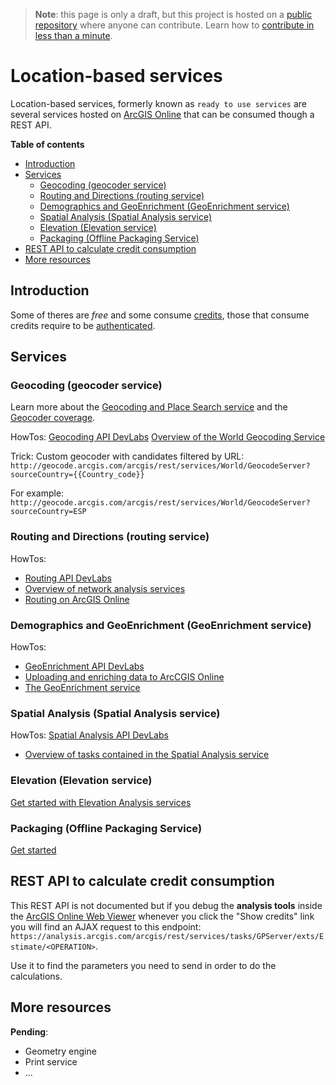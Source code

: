 > **Note**: this page is only a draft, but this project is hosted on a [public repository](https://github.com/hhkaos/awesome-arcgis) where anyone can contribute. Learn how to [contribute in less than a minute](https://github.com/hhkaos/awesome-arcgis/blob/master/CONTRIBUTING.md#contributions).

# Location-based services

Location-based services, formerly known as `ready to use services` are several services hosted on [ArcGIS Online](../../README.md) that can be consumed though a REST API.

<!-- START doctoc generated TOC please keep comment here to allow auto update -->
<!-- DON'T EDIT THIS SECTION, INSTEAD RE-RUN doctoc TO UPDATE -->
**Table of contents**

- [Introduction](#introduction)
- [Services](#services)
  - [Geocoding (geocoder service)](#geocoding-geocoder-service)
  - [Routing and Directions (routing service)](#routing-and-directions-routing-service)
  - [Demographics and GeoEnrichment (GeoEnrichment service)](#demographics-and-geoenrichment-geoenrichment-service)
  - [Spatial Analysis (Spatial Analysis service)](#spatial-analysis-spatial-analysis-service)
  - [Elevation (Elevation service)](#elevation-elevation-service)
  - [Packaging (Offline Packaging Service)](#packaging-offline-packaging-service)
- [REST API to calculate credit consumption](#rest-api-to-calculate-credit-consumption)
- [More resources](#more-resources)

<!-- END doctoc generated TOC please keep comment here to allow auto update -->

## Introduction

Some of theres are *free* and some consume [credits](../../credits/README.md), those that consume credits require to be [authenticated](../../../../name-users/oauth/README.md).

## Services

### Geocoding (geocoder service)

Learn more about the [Geocoding and Place Search service](https://developers.arcgis.com/features/geocoding/) and the [Geocoder coverage](https://doc.arcgis.com/en/arcgis-online/reference/geocode-coverage.htm).

HowTos: [Geocoding API DevLabs](https://developers.arcgis.com/labs/browse/?topic=Geocoding&product=any)
[Overview of the World Geocoding Service](https://developers.arcgis.com/rest/geocode/api-reference/overview-world-geocoding-service.htm)

Trick: Custom geocoder with candidates filtered by URL: `http://geocode.arcgis.com/arcgis/rest/services/World/GeocodeServer?sourceCountry={{Country_code}}`

For example:
`http://geocode.arcgis.com/arcgis/rest/services/World/GeocodeServer?sourceCountry=ESP`


### Routing and Directions (routing service)

HowTos:
* [Routing API DevLabs](https://developers.arcgis.com/labs/browse/?topic=Routing&product=any)
* [Overview of network analysis services](https://developers.arcgis.com/rest/network/api-reference/overview-of-network-analysis-services.htm)
* [Routing on ArcGIS Online](http://odoe.net/blog/routing-arcgis-online/)

### Demographics and GeoEnrichment (GeoEnrichment service)

HowTos:

* [GeoEnrichment API DevLabs](https://developers.arcgis.com/labs/browse/?topic=Demographics&product=any)
* [Uploading and enriching data to ArcCGIS Online](http://odoe.net/blog/uploading-enriching-data-arcgis-online/)
* [The GeoEnrichment service](https://developers.arcgis.com/rest/geoenrichment/api-reference/geoenrichment-service-overview.htm)

### Spatial Analysis (Spatial Analysis service)

HowTos: [Spatial Analysis API DevLabs](https://developers.arcgis.com/labs/browse/?topic=Spatial-Analysis&product=any)
* [Overview of tasks contained in the Spatial Analysis service](https://developers.arcgis.com/rest/analysis/api-reference/tasks-overview.htm)

### Elevation (Elevation service)

[Get started with Elevation Analysis services](https://developers.arcgis.com/rest/elevation/api-reference/get-started-with-elevation-services.htm)

### Packaging (Offline Packaging Service)

[Get started](https://developers.arcgis.com/rest/packaging/api-reference/offline-packaging-service.htm)

## REST API to calculate credit consumption

This REST API is not documented but if you debug the **analysis tools** inside the [ArcGIS Online Web Viewer](http://www.arcgis.com/home/webmap/viewer.html) whenever you click the "Show credits" link you will find an AJAX request to this endpoint: `https://analysis.arcgis.com/arcgis/rest/services/tasks/GPServer/exts/Estimate/<OPERATION>`.

Use it to find the parameters you need to send in order to do the calculations.

## More resources

**Pending**:

* Geometry engine
* Print service
* ...
